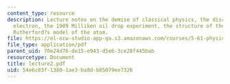 ```yaml
---
content_type: resource
description: Lecture notes on the demise of classical physics, the discovery of the
  electron, the 1909 Milliken oil drop experiment, the structure of the atom, and
  Rutherford?s model of the atom.
file: https://ol-ocw-studio-app-qa.s3.amazonaws.com/courses/5-61-physical-chemistry-fall-2007/54e6c03f13801ae3ba8db85079ee7326_lecture2.pdf
file_type: application/pdf
parent_uid: 70e24d76-de15-e943-d5e6-3ce28f445bab
resourcetype: Document
title: lecture2.pdf
uid: 54e6c03f-1380-1ae3-ba8d-b85079ee7326
---
```

